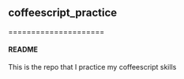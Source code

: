 ## coffeescript_practice
=====================


#### README

This is the repo that I practice my coffeescript skills
